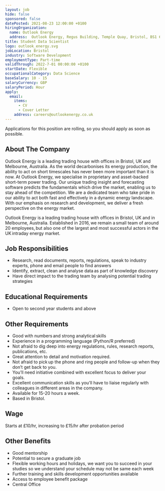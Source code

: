 ```yaml
---
layout: job
hide: false
sponsored: false
datePosted: 2021-08-23 12:00:00 +0100
hiringOrganization:
  name: Outlook Energy
  address:  Outlook Energy, Regus Building, Temple Quay, Bristol, BS1 6EA
title: Student Data Scientist
logo: outlook_energy.svg
jobLocation: Bristol
industry: Software Development
employmentType: Part-time
validThrough: 2022-7-01 00:00:00 +0100
startDate: Flexible
occupationalCategory: Data Science
baseSalary: 10 - 15
salaryCurrency: GBP
salaryPeriod: Hour
apply:
  email:
    items:
      - CV
      - Cover Letter
    address: careers@outlookenergy.co.uk
---
```


Applications for this position are rolling, so you should apply as soon as possible.

## About The Company
Outlook Energy is a leading trading house with offices in Bristol, UK and Melbourne, Australia.
As the world decarbonises its energy production, the ability to act on short timescales has never been more important than it is now. At Outlook Energy, we specialise in proprietary and asset-backed short-term power trading. Our unique trading insight and forecasting software predicts the fundamentals which drive the market, enabling us to stay ahead of the competition. We are a dedicated team who take pride in our ability to act both fast and effectively in a dynamic energy landscape. With our emphasis on research and development, we deliver a fresh perspective on the energy market.

Outlook Energy is a leading trading house with offices in Bristol, UK and in Melbourne, Australia. Established in 2016, we remain a small team of around 20 employees, but also one of the largest and most successful actors in the UK intraday energy market. 

## Job Responsibilities
* Research, read documents, reports, regulations, speak to industry experts, phone and email people to find answers
* Identify, extract, clean and analyse data as part of knowledge discovery
* Have direct impact to the trading team by analysing potential trading strategies

## Educational Requirements
* Open to second year students and above

## Other Requirements
* Good with numbers and strong analytical skills
* Experience in a programming language (Python/R preferred)
* Not afraid to dig deep into energy regulations, rules, research reports, publications, etc.
* Great attention to detail and motivation required.  
* Not afraid to pick up the phone and ring people and follow-up when they don’t get back to you. 
* You’ll need initiative combined with excellent focus to deliver your goals. 
* Excellent communication skills as you’ll have to liaise regularly with colleagues in different areas in the company.
* Available for 15-20 hours a week.
* Based in Bristol.

## Wage
Starts at £10/hr, increasing to £15/hr after probation period

## Other Benefits
* Good mentorship
* Potential to secure a graduate job
* Flexible working hours and holidays, we want you to succeed in your studies so we understand your schedule may not be same each week 
* Further training and skills development opportunities available 
* Access to employee benefit package
* Central Office 